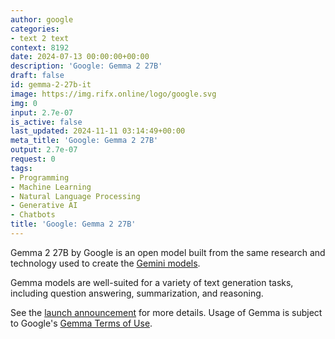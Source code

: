 ```yaml
---
author: google
categories:
- text 2 text
context: 8192
date: 2024-07-13 00:00:00+00:00
description: 'Google: Gemma 2 27B'
draft: false
id: gemma-2-27b-it
image: https://img.rifx.online/logo/google.svg
img: 0
input: 2.7e-07
is_active: false
last_updated: 2024-11-11 03:14:49+00:00
meta_title: 'Google: Gemma 2 27B'
output: 2.7e-07
request: 0
tags:
- Programming
- Machine Learning
- Natural Language Processing
- Generative AI
- Chatbots
title: 'Google: Gemma 2 27B'
---
```
















Gemma 2 27B by Google is an open model built from the same research and technology used to create the [Gemini models](/models?q=gemini).

Gemma models are well-suited for a variety of text generation tasks, including question answering, summarization, and reasoning.

See the [launch announcement](https://blog.google/technology/developers/google-gemma-2/) for more details. Usage of Gemma is subject to Google's [Gemma Terms of Use](https://ai.google.dev/gemma/terms).

